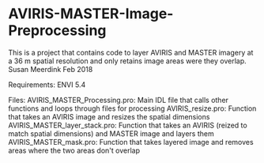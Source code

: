 # AVIRIS-MASTER-Image-Preprocessing
This is a project that contains code to layer AVIRIS and MASTER imagery at a 36 m spatial resolution and only retains image areas were they overlap.
Susan Meerdink
Feb 2018

Requirements:
ENVI 5.4

Files:
AVIRIS_MASTER_Processing.pro: Main IDL file that calls other functions and loops through files for processing
AVIRIS_resize.pro: Function that takes an AVIRIS image and resizes the spatial dimensions
AVIRIS_MASTER_layer_stack.pro: Function that takes an AVIRIS (reized to match spatial dimensions) and MASTER image and layers them
AVIRIS_MASTER_mask.pro: Function that takes layered image and removes areas where the two areas don't overlap

